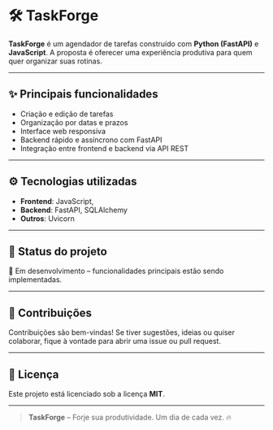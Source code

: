 # 🛠️ TaskForge 

**TaskForge** é um agendador de tarefas construído com **Python (FastAPI)** e **JavaScript**. A proposta é oferecer uma experiência produtiva para quem quer organizar suas rotinas.

---

## ✨ Principais funcionalidades

- Criação e edição de tarefas
- Organização por datas e prazos
- Interface web responsiva
- Backend rápido e assíncrono com FastAPI
- Integração entre frontend e backend via API REST

---

## ⚙️ Tecnologias utilizadas

- **Frontend**: JavaScript,
- **Backend**: FastAPI, SQLAlchemy
- **Outros**: Uvicorn

---

## 📌 Status do projeto

🧪 Em desenvolvimento – funcionalidades principais estão sendo implementadas.

---

## 🤝 Contribuições

Contribuições são bem-vindas! Se tiver sugestões, ideias ou quiser colaborar, fique à vontade para abrir uma issue ou pull request.

---

## 📄 Licença

Este projeto está licenciado sob a licença **MIT**.

---

> **TaskForge** – Forje sua produtividade. Um dia de cada vez. 🔥

